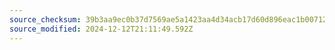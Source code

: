 ```yaml
---
source_checksum: 39b3aa9ec0b37d7569ae5a1423aa4d34acb17d60d896eac1b00712e1241c5a9a
source_modified: 2024-12-12T21:11:49.592Z
---
```


